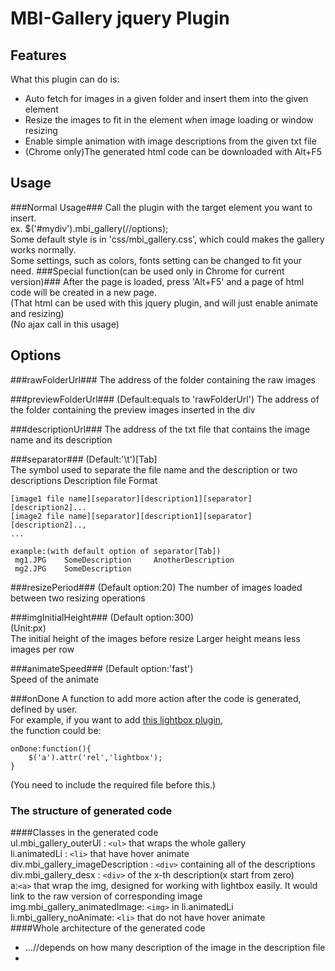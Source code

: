 # MBI-Gallery jquery Plugin
## Features

What this plugin can do is:

 * Auto fetch for images in a given folder and insert them into the given element
 * Resize the images to fit in the element when image loading or window resizing
 * Enable simple animation with image descriptions from the given txt file
 * (Chrome only)The generated html code can be downloaded with Alt+F5

## Usage
###Normal Usage###
Call the plugin with the target element you want to insert.  
		ex. 
		$('#mydiv').mbi_gallery(//options);  
Some default style is in 'css/mbi_gallery.css', which could makes the gallery works normally.  
Some settings, such as colors, fonts setting can be changed to fit your need.
###Special function(can be used only in Chrome for current version)###
After the page is loaded, press 'Alt+F5' and a page of html code will be created in a new page.  
(That html can be used with this jquery plugin, and will just enable animate and resizing)  
(No ajax call in this usage)


## Options
###rawFolderUrl###
The address of the folder containing the raw images

###previewFolderUrl###
(Default:equals to 'rawFolderUrl')
The address of the folder containing the preview images inserted in the div

###descriptionUrl###
The address of the txt file that contains the image name and its description

###separator###
(Default:'\t')[Tab]  
The symbol used to separate the file name and the description or two descriptions
Description file Format

    [image1 file name][separator][description1][separator][description2]...
	[image2 file name][separator][description1][separator][description2]..,
    ...
		    
    example:(with default option of separator[Tab])
     mg1.JPG	SomeDescription 	AnotherDescription
     mg2.JPG	SomeDescription

###resizePeriod###
(Default option:20) 
The number of images loaded between two resizing operations

###imgInitialHeight###
(Default option:300)  
(Unit:px)  
The initial height of the images before resize
Larger height means less images per row

###animateSpeed###
(Default option:'fast')  
Speed of the animate

###onDone
A function to add more action after the code is generated, defined by user.  
For example, if you want to add [this lightbox plugin](http://lokeshdhakar.com/projects/lightbox2/),  
the function could be:  

    onDone:function(){  
	    $('a').attr('rel','lightbox');      
	}  

(You need to include the required file before this.)  
### The structure of generated code
####Classes in the generated code  
ul.mbi_gallery_outerUl : `<ul>` that wraps the whole gallery  
li.animatedLi : `<li>` that have hover animate  
div.mbi_gallery_imageDescription : `<div>` containing all of the descriptions  
div.mbi_gallery_desx : `<div>` of the x-th description(x start from zero)  
a:`<a>` that wrap the img, designed for working with lightbox easily. It would link to the raw version of corresponding image
img.mbi_gallery_animatedImage: `<img>` in li.animatedLi  
li.mbi_gallery_noAnimate: `<li>` that do not have hover animate  
####Whole architecture of the generated code  
    <ul class="mbi_gallery_outerUl">
	    <li class="mbi_gallery_animateLi">
		    <div class="mbi_gallery_imageDescription">
			     <div class="mbi_gallery_des0"></div>
			     <div class="mbi_gallery_des1"></div>
			     <div class="mbi_gallery_des2"></div>
				 ...//depends on how many description of the image in the description file 
			</div>
			<a>
				<img class="mbi_gallery_animatedImage"/>
			</a>
		</li>
		<li class="mbi_gallery_noAnimate">
		    <img>
		</li>
	<ul>
